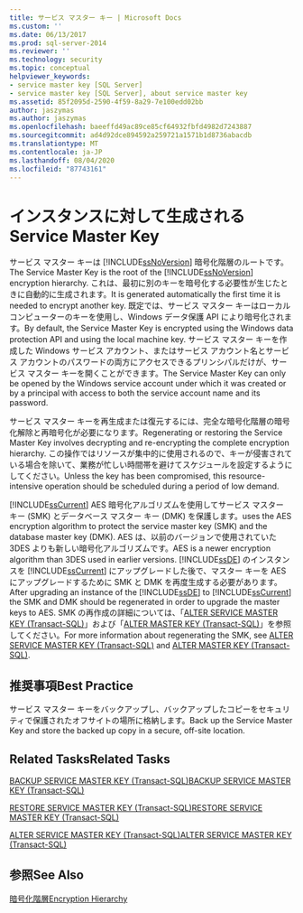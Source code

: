 ```yaml
---
title: サービス マスター キー | Microsoft Docs
ms.custom: ''
ms.date: 06/13/2017
ms.prod: sql-server-2014
ms.reviewer: ''
ms.technology: security
ms.topic: conceptual
helpviewer_keywords:
- service master key [SQL Server]
- service master key [SQL Server], about service master key
ms.assetid: 85f2095d-2590-4f59-8a29-7e100edd02bb
author: jaszymas
ms.author: jaszymas
ms.openlocfilehash: baeeffd49ac89ce85cf64932fbfd4982d7243887
ms.sourcegitcommit: ad4d92dce894592a259721a1571b1d8736abacdb
ms.translationtype: MT
ms.contentlocale: ja-JP
ms.lasthandoff: 08/04/2020
ms.locfileid: "87743161"
---
```

# <a name="service-master-key"></a><span data-ttu-id="541a4-102">インスタンスに対して生成される</span><span class="sxs-lookup"><span data-stu-id="541a4-102">Service Master Key</span></span>
  <span data-ttu-id="541a4-103">サービス マスター キーは [!INCLUDE[ssNoVersion](../../../includes/ssnoversion-md.md)] 暗号化階層のルートです。</span><span class="sxs-lookup"><span data-stu-id="541a4-103">The Service Master Key is the root of the [!INCLUDE[ssNoVersion](../../../includes/ssnoversion-md.md)] encryption hierarchy.</span></span> <span data-ttu-id="541a4-104">これは、最初に別のキーを暗号化する必要性が生じたときに自動的に生成されます。</span><span class="sxs-lookup"><span data-stu-id="541a4-104">It is generated automatically the first time it is needed to encrypt another key.</span></span> <span data-ttu-id="541a4-105">既定では、サービス マスター キーはローカル コンピューターのキーを使用し、Windows データ保護 API により暗号化されます。</span><span class="sxs-lookup"><span data-stu-id="541a4-105">By default, the Service Master Key is encrypted using the Windows data protection API and using the local machine key.</span></span> <span data-ttu-id="541a4-106">サービス マスター キーを作成した Windows サービス アカウント、またはサービス アカウント名とサービス アカウントのパスワードの両方にアクセスできるプリンシパルだけが、サービス マスター キーを開くことができます。</span><span class="sxs-lookup"><span data-stu-id="541a4-106">The Service Master Key can only be opened by the Windows service account under which it was created or by a principal with access to both the service account name and its password.</span></span>  
  
 <span data-ttu-id="541a4-107">サービス マスター キーを再生成または復元するには、完全な暗号化階層の暗号化解除と再暗号化が必要になります。</span><span class="sxs-lookup"><span data-stu-id="541a4-107">Regenerating or restoring the Service Master Key involves decrypting and re-encrypting the complete encryption hierarchy.</span></span> <span data-ttu-id="541a4-108">この操作ではリソースが集中的に使用されるので、キーが侵害されている場合を除いて、業務が忙しい時間帯を避けてスケジュールを設定するようにしてください。</span><span class="sxs-lookup"><span data-stu-id="541a4-108">Unless the key has been compromised, this resource-intensive operation should be scheduled during a period of low demand.</span></span>  
  
 [!INCLUDE[ssCurrent](../../../includes/sscurrent-md.md)] <span data-ttu-id="541a4-109">AES 暗号化アルゴリズムを使用してサービス マスター キー (SMK) とデータベース マスター キー (DMK) を保護します。</span><span class="sxs-lookup"><span data-stu-id="541a4-109">uses the AES encryption algorithm to protect the service master key (SMK) and the database master key (DMK).</span></span> <span data-ttu-id="541a4-110">AES は、以前のバージョンで使用されていた 3DES よりも新しい暗号化アルゴリズムです。</span><span class="sxs-lookup"><span data-stu-id="541a4-110">AES is a newer encryption algorithm than 3DES used in earlier versions.</span></span> <span data-ttu-id="541a4-111">[!INCLUDE[ssDE](../../../includes/ssde-md.md)] のインスタンスを [!INCLUDE[ssCurrent](../../../includes/sscurrent-md.md)] にアップグレードした後で、マスター キーを AES にアップグレードするために SMK と DMK を再度生成する必要があります。</span><span class="sxs-lookup"><span data-stu-id="541a4-111">After upgrading an instance of the [!INCLUDE[ssDE](../../../includes/ssde-md.md)] to [!INCLUDE[ssCurrent](../../../includes/sscurrent-md.md)] the SMK and DMK should be regenerated in order to upgrade the master keys to AES.</span></span> <span data-ttu-id="541a4-112">SMK の再作成の詳細については、「[ALTER SERVICE MASTER KEY &#40;Transact-SQL&#41;](/sql/t-sql/statements/alter-service-master-key-transact-sql)」および「[ALTER MASTER KEY &#40;Transact-SQL&#41;](/sql/t-sql/statements/alter-master-key-transact-sql)」を参照してください。</span><span class="sxs-lookup"><span data-stu-id="541a4-112">For more information about regenerating the SMK, see [ALTER SERVICE MASTER KEY &#40;Transact-SQL&#41;](/sql/t-sql/statements/alter-service-master-key-transact-sql) and [ALTER MASTER KEY &#40;Transact-SQL&#41;](/sql/t-sql/statements/alter-master-key-transact-sql).</span></span>  
  
## <a name="best-practice"></a><span data-ttu-id="541a4-113">推奨事項</span><span class="sxs-lookup"><span data-stu-id="541a4-113">Best Practice</span></span>  
 <span data-ttu-id="541a4-114">サービス マスター キーをバックアップし、バックアップしたコピーをセキュリティで保護されたオフサイトの場所に格納します。</span><span class="sxs-lookup"><span data-stu-id="541a4-114">Back up the Service Master Key and store the backed up copy in a secure, off-site location.</span></span>  
  
## <a name="related-tasks"></a><span data-ttu-id="541a4-115">Related Tasks</span><span class="sxs-lookup"><span data-stu-id="541a4-115">Related Tasks</span></span>  
 [<span data-ttu-id="541a4-116">BACKUP SERVICE MASTER KEY &#40;Transact-SQL&#41;</span><span class="sxs-lookup"><span data-stu-id="541a4-116">BACKUP SERVICE MASTER KEY &#40;Transact-SQL&#41;</span></span>](/sql/t-sql/statements/backup-service-master-key-transact-sql)  
  
 [<span data-ttu-id="541a4-117">RESTORE SERVICE MASTER KEY &#40;Transact-SQL&#41;</span><span class="sxs-lookup"><span data-stu-id="541a4-117">RESTORE SERVICE MASTER KEY &#40;Transact-SQL&#41;</span></span>](/sql/t-sql/statements/restore-service-master-key-transact-sql)  
  
 [<span data-ttu-id="541a4-118">ALTER SERVICE MASTER KEY &#40;Transact-SQL&#41;</span><span class="sxs-lookup"><span data-stu-id="541a4-118">ALTER SERVICE MASTER KEY &#40;Transact-SQL&#41;</span></span>](/sql/t-sql/statements/alter-service-master-key-transact-sql)  
  
## <a name="see-also"></a><span data-ttu-id="541a4-119">参照</span><span class="sxs-lookup"><span data-stu-id="541a4-119">See Also</span></span>  
 [<span data-ttu-id="541a4-120">暗号化階層</span><span class="sxs-lookup"><span data-stu-id="541a4-120">Encryption Hierarchy</span></span>](encryption-hierarchy.md)  
  
  
